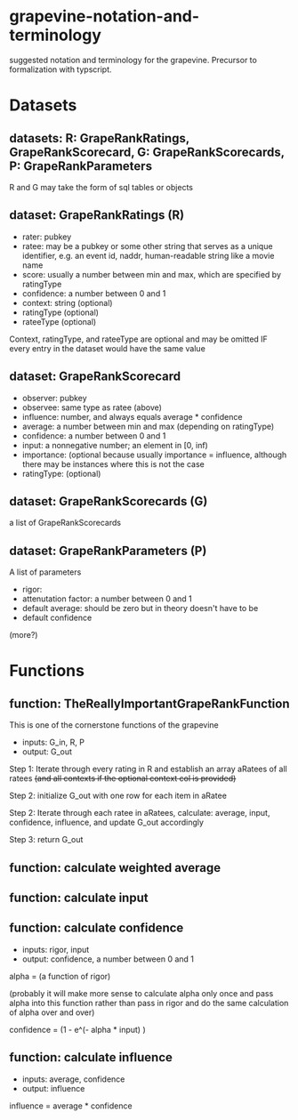 # grapevine-notation-and-terminology
suggested notation and terminology for the grapevine. Precursor to formalization with typscript.

# Datasets

## datasets: R: GrapeRankRatings, GrapeRankScorecard, G: GrapeRankScorecards, P: GrapeRankParameters

R and G may take the form of sql tables or objects

## dataset: GrapeRankRatings (R)

- rater: pubkey
- ratee: may be a pubkey or some other string that serves as a unique identifier, e.g. an event id, naddr, human-readable string like a movie name
- score: usually a number between min and max, which are specified by ratingType
- confidence: a number between 0 and 1
- context: string (optional)
- ratingType (optional)
- rateeType (optional)

Context, ratingType, and rateeType are optional and may be omitted IF every entry in the dataset would have the same value

## dataset: GrapeRankScorecard

- observer: pubkey
- observee: same type as ratee (above)
- influence: number, and always equals average * confidence
- average: a number between min and max (depending on ratingType)
- confidence: a number between 0 and 1
- input: a nonnegative number; an element in [0, inf)
- importance: (optional because usually importance = influence, although there may be instances where this is not the case
- ratingType: (optional)

## dataset: GrapeRankScorecards (G)

a list of GrapeRankScorecards

## dataset: GrapeRankParameters (P)

A list of parameters 

- rigor:
- attenutation factor: a number between 0 and 1
- default average: should be zero but in theory doesn't have to be
- default confidence

(more?)

# Functions

## function: TheReallyImportantGrapeRankFunction

This is one of the cornerstone functions of the grapevine

- inputs: G_in, R, P
- output: G_out

Step 1: Iterate through every rating in R and establish an array aRatees of all ratees ~~(and all contexts if the optional context col is provided)~~

Step 2: initialize G_out with one row for each item in aRatee

Step 2: Iterate through each ratee in aRatees, calculate: average, input, confidence, influence, and update G_out accordingly

Step 3: return G_out

## function: calculate weighted average

## function: calculate input

## function: calculate confidence

- inputs: rigor, input
- output: confidence, a number between 0 and 1

alpha = (a function of rigor)

(probably it will make more sense to calculate alpha only once and pass alpha into this function rather than pass in rigor and do the same calculation of alpha over and over)

confidence = (1 - e^(- alpha * input) )

## function: calculate influence

- inputs: average, confidence
- output: influence

influence = average * confidence



